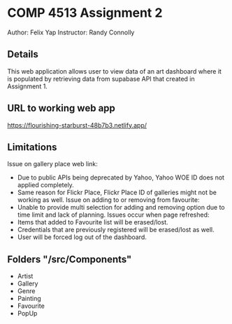 # COMP 4513 Assignment 2
Author: Felix Yap
Instructor: Randy Connolly

## Details
This web application allows user to view data of an art dashboard where it is populated by retrieving data from supabase API that created in Assignment 1.

## URL to working web app
https://flourishing-starburst-48b7b3.netlify.app/

## Limitations
Issue on gallery place web link:
- Due to public APIs being deprecated by Yahoo, Yahoo WOE ID does not applied completely.
- Same reason for Flickr Place, Flickr Place ID of galleries might not be working as well.
Issue on adding to or removing from favourite:
- Unable to provide multi selection for adding and removing option due to time limit and lack of planning. 
Issues occur when page refreshed:
- Items that added to Favourite list will be erased/lost.
- Credentials that are previously registered will be erased/lost as well.
- User will be forced log out of the dashboard.

## Folders "/src/Components"
- Artist
- Gallery
- Genre
- Painting
- Favourite
- PopUp
